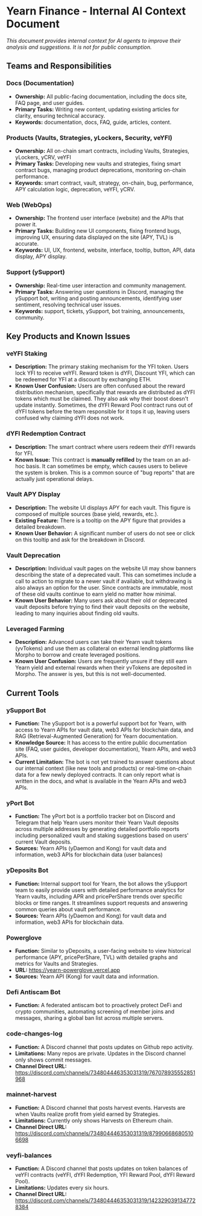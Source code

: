 # Yearn Finance - Internal AI Context Document
_This document provides internal context for AI agents to improve their analysis and suggestions. It is not for public consumption._

## Teams and Responsibilities

### Docs (Documentation)
- **Ownership:** All public-facing documentation, including the docs site, FAQ page, and user guides.
- **Primary Tasks:** Writing new content, updating existing articles for clarity, ensuring technical accuracy.
- **Keywords:** documentation, docs, FAQ, guide, articles, content.

### Products (Vaults, Strategies, yLockers, Security, veYFI)
- **Ownership:** All on-chain smart contracts, including Vaults, Strategies, yLockers, yCRV, veYFI
- **Primary Tasks:** Developing new vaults and strategies, fixing smart contract bugs, managing product deprecations, monitoring on-chain performance.
- **Keywords:** smart contract, vault, strategy, on-chain, bug, performance, APY calculation logic, deprecation, veYFI, yCRV.

### Web (WebOps)
- **Ownership:** The frontend user interface (website) and the APIs that power it.
- **Primary Tasks:** Building new UI components, fixing frontend bugs, improving UX, ensuring data displayed on the site (APY, TVL) is accurate.
- **Keywords:** UI, UX, frontend, website, interface, tooltip, button, API, data display, APY display.

### Support (ySupport)
- **Ownership:** Real-time user interaction and community management.
- **Primary Tasks:** Answering user questions in Discord, managing the ySupport bot, writing and posting announcements, identifying user sentiment, resolving technical user issues.
- **Keywords:** support, tickets, ySupport, bot training, announcements, community.

## Key Products and Known Issues

### veYFI Staking
- **Description:** The primary staking mechanism for the YFI token. Users lock YFI to receive veYFI. Reward token is dYFI, Discount YFI, which can be redeemed for YFI at a discount by exchanging ETH.
- **Known User Confusion:** Users are often confused about the reward distribution mechanism, specifically that rewards are distributed as dYFI tokens which must be claimed. They also ask why their boost doesn't update instantly. Sometimes, the dYFI Reward Pool contract runs out of dYFI tokens before the team responsible for it tops it up, leaving users confused why claiming dYFI does not work.

### dYFI Redemption Contract
- **Description:** The smart contract where users redeem their dYFI rewards for YFI.
- **Known Issue:** This contract is **manually refilled** by the team on an ad-hoc basis. It can sometimes be empty, which causes users to believe the system is broken. This is a common source of "bug reports" that are actually just operational delays.

### Vault APY Display
- **Description:** The website UI displays APY for each vault. This figure is composed of multiple sources (base yield, rewards, etc.).
- **Existing Feature:** There is a tooltip on the APY figure that provides a detailed breakdown.
- **Known User Behavior:** A significant number of users do not see or click on this tooltip and ask for the breakdown in Discord.

### Vault Deprecation
- **Description:** Individual vault pages on the website UI may show banners describing the state of a deprecated vault. This can sometimes include a call to action to migrate to a newer vault if available, but withdrawing is also always an option for the user. Since contracts are immutable, most of these old vaults continue to earn yield no matter how minimal.
- **Known User Behavior:** Many users ask about their old or deprecated vault deposits before trying to find their vault deposits on the website, leading to many inquiries about finding old vaults.

### Leveraged Farming
- **Description:** Advanced users can take their Yearn vault tokens (yvTokens) and use them as collateral on external lending platforms like Morpho to borrow and create leveraged positions.
- **Known User Confusion:** Users are frequently unsure if they still earn Yearn yield and external rewards when their yvTokens are deposited in Morpho. The answer is yes, but this is not well-documented.

## Current Tools

### ySupport Bot
- **Function:** The ySupport bot is a powerful support bot for Yearn, with access to Yearn APIs for vault data, web3 APIs for blockchain data, and RAG (Retrieval-Augmented Generation) for Yearn documentation.
- **Knowledge Source:** It has access to the entire public documentation site (FAQ, user guides, developer documentation), Yearn APIs, and web3 APIs.
- **Current Limitation:** The bot is not yet trained to answer questions about our internal context (like new tools and products) or real-time on-chain data for a few newly deployed contracts. It can only report what is written in the docs, and what is available in the Yearn APIs and web3 APIs.

### yPort Bot
- **Function:** The yPort bot is a portfolio tracker bot on Discord and Telegram that help Yearn users monitor their Yearn Vault deposits across multiple addresses by generating detailed portfolio reports including personalized vault and staking suggestions based on users' current Vault deposits.
- **Sources:** Yearn APIs (yDaemon and Kong) for vault data and information, web3 APIs for blockchain data (user balances)

### yDeposits Bot
- **Function:** Internal support tool for Yearn, the bot allows the ySupport team to easily provide users with detailed performance analytics for Yearn vaults, including APR and pricePerShare trends over specific blocks or time ranges. It streamlines support requests and answering common queries about vault performance.
- **Sources:** Yearn APIs (yDaemon and Kong) for vault data and information, web3 APIs for blockchain data.

### Powerglove
- **Function:** Similar to yDeposits, a user-facing website to view historical performance (APY, pricePerShare, TVL) with detailed graphs and metrics for Vaults and Strategies.
- **URL:** https://yearn-powerglove.vercel.app
- **Sources:** Yearn API (Kong) for vault data and information.

### Defi Antiscam Bot
- **Function:** A federated antiscam bot to proactively protect DeFi and crypto communities, automating screening of member joins and messages, sharing a global ban list across multiple servers.

### code-changes-log
- **Function:** A Discord channel that posts updates on Github repo activity. 
- **Limitations:** Many repos are private. Updates in the Discord channel only shows commit messages.
- **Channel Direct URL:** https://discord.com/channels/734804446353031319/767078935552851968

### mainnet-harvest
- **Function:** A Discord channel that posts harvest events. Harvests are when Vaults realize profit from yield earned by Strategies. 
- **Limitations:** Currently only shows Harvests on Ethereum chain.
- **Channel Direct URL:** https://discord.com/channels/734804446353031319/879906686805106698

### veyfi-balances
- **Function:** A Discord channel that posts updates on token balances of veYFI contracts (veYFI, dYFI Redemption, YFI Reward Pool, dYFI Reward Pool). 
- **Limitations:** Updates every six hours.
- **Channel Direct URL:** https://discord.com/channels/734804446353031319/1423290391347728384
